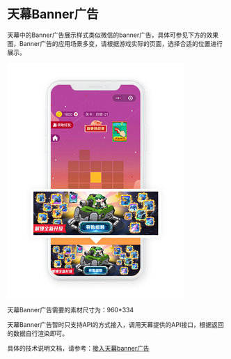 # 天幕Banner广告

天幕中的Banner广告展示样式类似微信的banner广告，具体可参见下方的效果图，Banner广告的应用场景多变，请根据游戏实际的页面，选择合适的位置进行展示。

![&#x5929;&#x5E55;Banner&#x5E7F;&#x544A;](../../.gitbook/assets/banner-guang-11.png)

天幕Banner广告需要的素材尺寸为：960\*334

天幕Banner广告暂时只支持API的方式接入，调用天幕提供的API接口，根据返回的数据自行渲染即可。

具体的技术说明文档，请参考：[接入天幕banner广告](../../dev-guide/create-ad-position/api/get-ad-position-config.md#banner)

